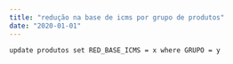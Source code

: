 ```yaml
---
title: "redução na base de icms por grupo de produtos"
date: "2020-01-01"
---
```


<code>update produtos set RED_BASE_ICMS = x
where GRUPO = y
</code>